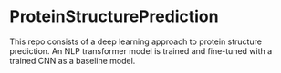 # ProteinStructurePrediction
This repo consists of a deep learning approach to protein structure prediction. An NLP transformer model is trained and fine-tuned with a trained CNN as a baseline model.
